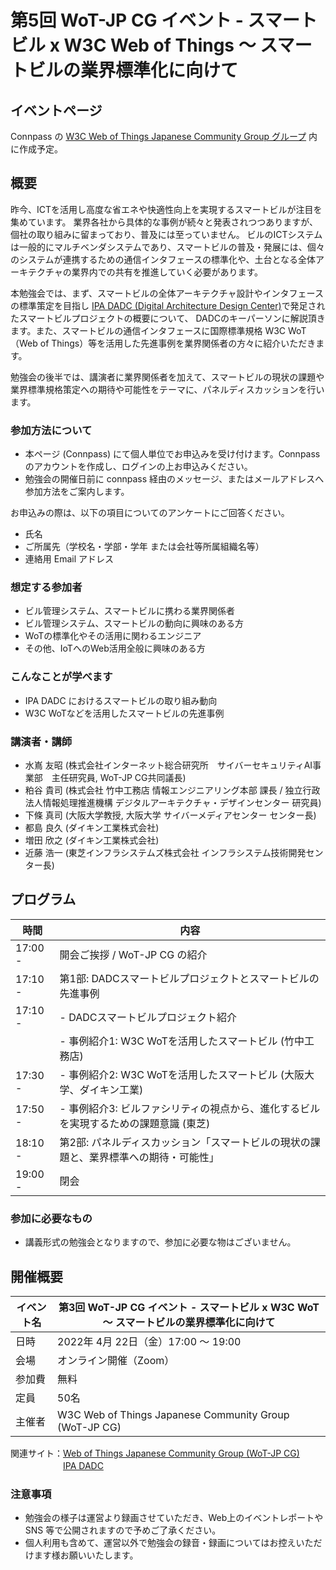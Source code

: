 # 第5回 WoT-JP CG イベント - スマートビル x W3C Web of Things ～ スマートビルの業界標準化に向けて

## イベントページ

Connpass の [W3C Web of Things Japanese Community Group グループ](https://wot-jp-cg.connpass.com/) 内に作成予定。

## 概要

昨今、ICTを活用し高度な省エネや快適性向上を実現するスマートビルが注目を集めています。
業界各社から具体的な事例が続々と発表されつつありますが、個社の取り組みに留まっており、普及には至っていません。
ビルのICTシステムは一般的にマルチベンダシステムであり、スマートビルの普及・発展には、個々のシステムが連携するための通信インタフェースの標準化や、土台となる全体アーキテクチャの業界内での共有を推進していく必要があります。

本勉強会では、まず、スマートビルの全体アーキテクチャ設計やインタフェースの標準策定を目指し [IPA DADC (Digital Architecture Design Center)](https://www.ipa.go.jp/dadc/index.html)で発足されたスマートビルプロジェクトの概要について、
DADCのキーパーソンに解説頂きます。また、スマートビルの通信インタフェースに国際標準規格 W3C WoT（Web of Things）等を活用した先進事例を業界関係者の方々に紹介いただきます。

勉強会の後半では、講演者に業界関係者を加えて、スマートビルの現状の課題や業界標準規格策定への期待や可能性をテーマに、パネルディスカッションを行います。

### 参加方法について
- 本ページ (Connpass) にて個人単位でお申込みを受け付けます。Connpass のアカウントを作成し、ログインの上お申込みください。
- 勉強会の開催日前に connpass 経由のメッセージ、またはメールアドレスへ参加方法をご案内します。

お申込みの際は、以下の項目についてのアンケートにご回答ください。
- 氏名
- ご所属先（学校名・学部・学年 または会社等所属組織名等）
- 連絡用 Email アドレス

### 想定する参加者
* ビル管理システム、スマートビルに携わる業界関係者
* ビル管理システム、スマートビルの動向に興味のある方
* WoTの標準化やその活用に関わるエンジニア
* その他、IoTへのWeb活用全般に興味のある方

### こんなことが学べます
* IPA DADC におけるスマートビルの取り組み動向
* W3C WoTなどを活用したスマートビルの先進事例

### 講演者・講師
- 水嶌 友昭 (株式会社インターネット総合研究所　サイバーセキュリティAI事業部　主任研究員, WoT-JP CG共同議長)
- 粕谷 貴司 (株式会社 竹中工務店 情報エンジニアリング本部 課⻑ / 独立行政法人情報処理推進機構 デジタルアーキテクチャ・デザインセンター 研究員)
- 下條 真司 (大阪大学教授, 大阪大学 サイバーメディアセンター センター長)
- 都島 良久 (ダイキン工業株式会社)
- 増田 欣之 (ダイキン工業株式会社)
- 近藤 浩一 (東芝インフラシステムズ株式会社 インフラシステム技術開発センター長)

## プログラム
| 時間    | 内容                                                                                 |
| ------- | ------------------------------------------------------------------------------------ |
| 17:00 - | 開会ご挨拶 / WoT-JP CG の紹介                                                        |
| 17:10 - | 第1部: DADCスマートビルプロジェクトとスマートビルの先進事例                          |
| 17:10 - | - DADCスマートビルプロジェクト紹介                                                   |
|         | - 事例紹介1: W3C WoTを活用したスマートビル (竹中工務店)                              |
| 17:30 - | - 事例紹介2: W3C WoTを活用したスマートビル (大阪大学、ダイキン工業)                  |
| 17:50 - | - 事例紹介3: ビルファシリティの視点から、進化するビルを実現するための課題意識 (東芝) |
| 18:10 - | 第2部: パネルディスカッション「スマートビルの現状の課題と、業界標準への期待・可能性」|
| 19:00 - | 閉会                                                                                 |

### 参加に必要なもの
- 講義形式の勉強会となりますので、参加に必要な物はございません。

## 開催概要
| イベント名 | 第3回 WoT-JP CG イベント - スマートビル x W3C WoT ～ スマートビルの業界標準化に向けて |
| ---------- | ------------------------------------------------------------ |
| 日時       | 2022年 4月 22日（金）17:00 ～ 19:00                          |
| 会場       | オンライン開催（Zoom）                                       |
| 参加費     | 無料                                                         |
| 定員       | 50名                                                         |
| 主催者     | W3C Web of Things Japanese Community Group (WoT-JP CG)       |

関連サイト：[Web of Things Japanese Community Group (WoT-JP CG)](https://wot-jp-cg.netlify.app/#/)<br>
　　　　　　[IPA DADC](https://www.ipa.go.jp/dadc/index.html) 

### 注意事項
- 勉強会の様子は運営より録画させていただき、Web上のイベントレポートや SNS 等で公開されますので予めご了承ください。
- 個人利用も含めて、運営以外で勉強会の録音・録画についてはお控えいただけます様お願いいたします。
